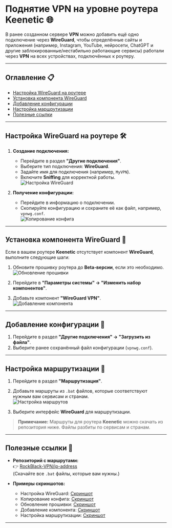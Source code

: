 # Поднятие VPN на уровне роутера Keenetic 🌐

В ранее созданном сервере **VPN** можно добавить ещё одно подключение через **WireGuard**, чтобы определённые сайты и приложения (например, Instagram, YouTube, нейросети, ChatGPT и другие заблокированные/нестабильно работающие сервисы) работали через **VPN** на всех устройствах, подключённых к роутеру.  

---

## Оглавление 📋

- [Настройка WireGuard на роутере](#настройка-wireguard-на-роутере)
- [Установка компонента WireGuard](#установка-компонента-wireguard)
- [Добавление конфигурации](#добавление-конфигурации)
- [Настройка маршрутизации](#настройка-маршрутизации)
- [Полезные ссылки](#полезные-ссылки)

---

## Настройка WireGuard на роутере 🛠️

1. **Создание подключения:**  
   - Перейдите в раздел **"Другие подключения"**.  
   - Выберите тип подключения: **WireGuard**.  
   - Задайте имя для подключения (например, `MyVPN`).  
   - Включите **Sniffing** для корректной работы.  
   ![Настройка WireGuard](https://imgur.com/dsovZU4.png)  

2. **Получение конфигурации:**  
   - Перейдите в информацию о подключении.  
   - Скопируйте конфигурацию и сохраните её как файл, например, `vpnwg.conf`.  
   ![Копирование конфига](https://imgur.com/Nt3quph.png)  

---

## Установка компонента WireGuard 🔧

Если в вашем роутере **Keenetic** отсутствует компонент **WireGuard**, выполните следующие шаги:  

1. Обновите прошивку роутера до **Beta-версии**, если это необходимо.  
   ![Обновление прошивки](https://imgur.com/lOEHQYW.png)  

2. Перейдите в **"Параметры системы" → "Изменить набор компонентов"**.  
3. Добавьте компонент **"WireGuard VPN"**.  
   ![Добавление компонента](https://imgur.com/jgWE2AE.png)  

---

## Добавление конфигурации 📂

1. Перейдите в раздел **"Другие подключения" → "Загрузить из файла"**.  
2. Выберите ранее сохранённый файл конфигурации (`vpnwg.conf`).  

---

## Настройка маршрутизации 🚦

1. Перейдите в раздел **"Маршрутизация"**.  
2. Добавьте маршруты из `.bat` файлов, которые соответствуют нужным вам сервисам и странам.  
   ![Настройка маршрутов](https://imgur.com/acCt65X.png)  

3. Выберите интерфейс **WireGuard** для маршрутизации.  

> **Примечание:** Маршруты для роутера **Keenetic** можно скачать из репозитория ниже. Файлы разбиты по сервисам и странам.  

---

## Полезные ссылки 📌

- **Репозиторий с маршрутами:**  
  👉 [RockBlack-VPN/ip-address](https://github.com/RockBlack-VPN/ip-address)  
  (Скачайте все `.bat` файлы, которые вам нужны.)  

- **Примеры скриншотов:**  
  - Настройка WireGuard: [Скриншот](https://imgur.com/dsovZU4.png)  
  - Копирование конфига: [Скриншот](https://imgur.com/Nt3quph.png)  
  - Обновление прошивки: [Скриншот](https://imgur.com/lOEHQYW.png)  
  - Добавление компонента: [Скриншот](https://imgur.com/jgWE2AE.png)  
  - Настройка маршрутизации: [Скриншот](https://imgur.com/acCt65X.png)  

---
